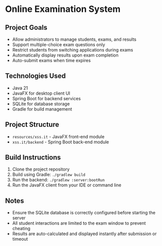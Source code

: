 # Online Examination System

## Project Goals

- Allow administrators to manage students, exams, and results
- Support multiple-choice exam questions only
- Restrict students from switching applications during exams
- Automatically display results upon exam completion
- Auto-submit exams when time expires

## Technologies Used

- Java 21
- JavaFX for desktop client UI
- Spring Boot for backend services
- SQLite for database storage
- Gradle for build management

## Project Structure

- `resources/xss.it` - JavaFX front-end module
- `xss.it/backend` - Spring Boot back-end module

## Build Instructions

1. Clone the project repository
2. Build using Gradle: `./gradlew build`
3. Run the backend: `./gradlew :server:bootRun`
4. Run the JavaFX client from your IDE or command line

## Notes

- Ensure the SQLite database is correctly configured before starting the server
- All student interactions are limited to the exam window to prevent cheating
- Results are auto-calculated and displayed instantly after submission or timeout

